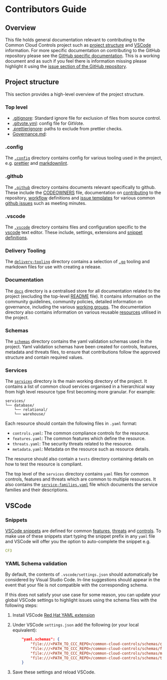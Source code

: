 # Contributors Guide

## Overview

This file holds general documentation relevant to contributing to the Common Cloud Controls project such as [project structure](#project-structure) and [VSCode](#vscode-1) information. For more specific documentation on contributing to the GitHub repository please see the [GitHub specific documentation](/.github/CONTRIBUTING.md). This is a working document and as such if you feel there is information missing please highlight it using the [issue section of the GitHub repository](https://github.com/finos/common-cloud-controls/issues).

## Project structure

This section provides a high-level overview of the project structure.

### Top level

- [.gitignore](https://git-scm.com/docs/gitignore): Standard ignore file for exclusion of files from source control.
- [.gitvote.yml](https://github.com/cncf/gitvote): config file for GitVote.
- [.prettierignore](https://prettier.io/): paths to exclude from prettier checks.
- [Governance.md](/Governance.md):

### .config

The [`.config`](/.config) directory contains config for various tooling used in the project, e.g. [prettier](<(https://prettier.io/)>) and [markdownlint](https://github.com/DavidAnson/markdownlint).

### .github

The [`.github`](/.github) directory contains documents relevant specifically to github. These include the [CODEOWNERS](/.github/CODEOWNERS) file, documentation on [contributing](/.github/CONTRIBUTING.md) to the repository, [workflow](https://docs.github.com/en/actions/writing-workflows/about-workflows) definitions and [issue templates](/.github/ISSUE_TEMPLATE) for various common [github issues](https://docs.github.com/en/issues/tracking-your-work-with-issues/about-issues) such as meeting minutes.

### .vscode

The [`.vscode`](/.vscode) directory contains files and configuration specific to the [vscode](https://code.visualstudio.com/docs/getstarted/settings) text editor. These include, settings, extensions and [snippet definitions](#snippets).

### Delivery Tooling

The [`delivery-tooling`](/delivery-tooling/) directory contains a selection of [`.go`](https://go.dev/) tooling and markdown files for use with creating a release.

### Documentation

The [`docs`](/docs/) directory is a centralised store for all documentation related to the project (excluding the top-level [README](/README.md) file). It contains information on the community guidelines, community policies, detailed information on governance, including the various [working groups](/docs/governance/working-groups/). The documentation directory also contains information on various reusable [resources](/docs/resources/readme.md) utilised in the project.

### Schemas

The [`schemas`](/schemas) directory contains the yaml validation schemas used in the project. Yaml validation schemas have been created for controls, features, metadata and threats files, to ensure that contributions follow the approved structure and contain required values.

### Services

The [`services`](/services/) directory is the main working directory of the project. It contains a list of common cloud services organised in a hierarchical way from high level resource type first becoming more granular. For example:

```ascii
services/
└── database/
    └── relational/
    └── warehouse/
```

Each resource should contain the following files in `.yaml` format:

- `controls.yaml`: The common compliance controls for the resource.
- `features.yaml`: The common features which define the resource.
- `threats.yaml`: The security threats related to the resource.
- `metadata.yaml`: Metadata on the resource such as resource details.

The resource should also contain a `tests` directory containing details on how to test the resource is compliant.

The top level of the `services` directory contains `yaml` files for common controls, features and threats which are common to multiple resources. It also contains the [`service-families.yaml`](/services/service-families.yaml) file which documents the service families and their descriptions.

## VSCode

### Snippets

[VSCode snippets](https://code.visualstudio.com/docs/editor/userdefinedsnippets) are defined for common [features](../.vscode/common-features.code-snippets), [threats](../.vscode/common-threats.code-snippets) and [controls](../.vscode/common-controls.code-snippets).
To make use of these snippets start typing the snippet prefix in any `yaml` file and VSCode will offer you the option to auto-complete the snippet e.g.

```yaml
CF3
```

### YAML Schema validation

By default, the contents of `.vscode/settings.json` should automatically be considered by Visual Studio Code. In-line suggestions should appear in the event that your file is not compatible with the corresponding schema.

If this does not satisfy your use case for some reason, you can update your global VSCode settings to highlight issues using the schema files with the following steps:

1. Install VSCode [Red Hat YAML extension](https://github.com/redhat-developer/vscode-yaml)
2. Under VSCode `settings.json` add the following (or your local equivalent):

   ```json
       "yaml.schemas": {
           "file:///<PATH_TO_CCC_REPO>/common-cloud-controls/schemas/controls-schema.json": "controls.yaml",
           "file:///<PATH_TO_CCC_REPO>/common-cloud-controls/schemas/features-schema.json": "features.yaml",
           "file:///<PATH_TO_CCC_REPO>/common-cloud-controls/schemas/metadata-schema.json": "metadata.yaml",
           "file:///<PATH_TO_CCC_REPO>/common-cloud-controls/schemas/threats-schema.json": "threats.yaml"
       }
   ```

3. Save these settings and reload VSCode.
